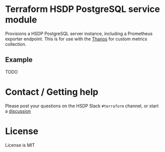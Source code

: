 # Terraform HSDP PostgreSQL service module

Provisions a HSDP PostgreSQL server instance, including a Prometheus exporter endpoint. This is for 
use with the [Thanos](https://registry.terraform.io/modules/philips-labs/thanos/cloudfoundry/latest) for custom metrics collection.

## Example 

TODO

<!--- BEGIN_TF_DOCS --->
<!--- END_TF_DOCS --->

# Contact / Getting help

Please post your questions on the HSDP Slack `#terraform` channel, or start a [discussion](https://github.com/philips-labs/terraform-hsdp-postgres-service/discussions)

# License

License is MIT
